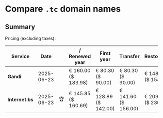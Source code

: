 # Compare `.tc` domain names

## Summary

Pricing (excluding taxes):

| Service | Date |  | / Renewed year | First year | Transfer | Restoration |
|--|--|--|--|--|--|--|
| **Gandi** | 2025-06-23 |  | € 160.00<br>($ 183.98) | € 80.30<br>($ 90.00) | € 80.30<br>($ 90.00) | € 148.50<br>($ 154.00) |
| **Internet.bs** | 2025-06-23 | 🏆 | € 145.85<br>($ 160.69) | € 128.89<br>($ 142.00) | € 141.60<br>($ 156.00) | € 209.39<br>($ 230.69) |
